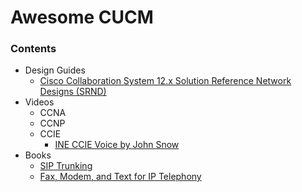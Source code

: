 # Awesome CUCM

### Contents
- Design Guides
  - [Cisco Collaboration System 12.x Solution Reference Network Designs (SRND)](https://www.cisco.com/c/en/us/td/docs/voice_ip_comm/cucm/srnd/collab12/collab12.html)
- Videos
  - CCNA
  - CCNP
  - CCIE
    - [INE CCIE Voice by John Snow](https://ine.com)
- Books
  - [SIP Trunking](http://www.ciscopress.com/store/sip-trunking-9780133433746)
  - [Fax, Modem, and Text for IP Telephony](http://www.ciscopress.com/store/fax-modem-and-text-for-ip-telephony-9781587057588)
  

